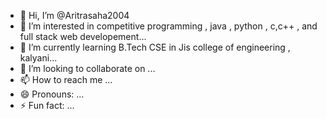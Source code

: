 - 👋 Hi, I’m @Aritrasaha2004
- 👀 I’m interested in competitive programming , java , python , c,c++ , and full stack web developement...
- 🌱 I’m currently learning B.Tech CSE in Jis college of engineering , kalyani...
- 💞️ I’m looking to collaborate on ...
- 📫 How to reach me ...
- 😄 Pronouns: ...
- ⚡ Fun fact: ...

<!---
Aritrasaha2004/Aritrasaha2004 is a ✨ special ✨ repository because its `README.md` (this file) appears on your GitHub profile.
You can click the Preview link to take a look at your changes.
--->

